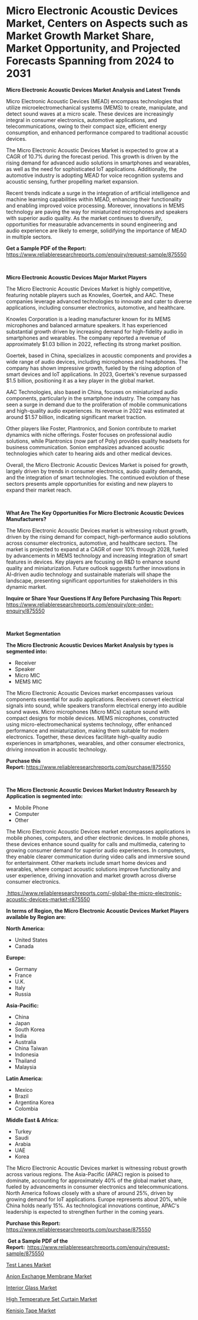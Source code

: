 <p><h1>Micro Electronic Acoustic Devices Market, Centers on Aspects such as Market Growth Market Share, Market Opportunity, and Projected Forecasts Spanning from 2024 to 2031</h1></p><p><strong>Micro Electronic Acoustic Devices Market Analysis and Latest Trends</strong></p>
<p><p>Micro Electronic Acoustic Devices (MEAD) encompass technologies that utilize microelectromechanical systems (MEMS) to create, manipulate, and detect sound waves at a micro scale. These devices are increasingly integral in consumer electronics, automotive applications, and telecommunications, owing to their compact size, efficient energy consumption, and enhanced performance compared to traditional acoustic devices.</p><p>The Micro Electronic Acoustic Devices Market is expected to grow at a CAGR of 10.7% during the forecast period. This growth is driven by the rising demand for advanced audio solutions in smartphones and wearables, as well as the need for sophisticated IoT applications. Additionally, the automotive industry is adopting MEAD for voice recognition systems and acoustic sensing, further propelling market expansion.</p><p>Recent trends indicate a surge in the integration of artificial intelligence and machine learning capabilities within MEAD, enhancing their functionality and enabling improved voice processing. Moreover, innovations in MEMS technology are paving the way for miniaturized microphones and speakers with superior audio quality. As the market continues to diversify, opportunities for measurable advancements in sound engineering and audio experience are likely to emerge, solidifying the importance of MEAD in multiple sectors.</p></p>
<p><strong>Get a Sample PDF of the Report:&nbsp;</strong> <a href="https://www.reliableresearchreports.com/enquiry/request-sample/875550?utm_campaign=83&utm_medium=2&utm_source=Github&utm_content=ia&utm_term=25122024&utm_id=micro-electronic-acoustic-devices">https://www.reliableresearchreports.com/enquiry/request-sample/875550</a></p>
<p>&nbsp;</p>
<p><strong>Micro Electronic Acoustic Devices Major Market Players</strong></p>
<p><p>The Micro Electronic Acoustic Devices Market is highly competitive, featuring notable players such as Knowles, Goertek, and AAC. These companies leverage advanced technologies to innovate and cater to diverse applications, including consumer electronics, automotive, and healthcare.</p><p>Knowles Corporation is a leading manufacturer known for its MEMS microphones and balanced armature speakers. It has experienced substantial growth driven by increasing demand for high-fidelity audio in smartphones and wearables. The company reported a revenue of approximately $1.03 billion in 2022, reflecting its strong market position.</p><p>Goertek, based in China, specializes in acoustic components and provides a wide range of audio devices, including microphones and headphones. The company has shown impressive growth, fueled by the rising adoption of smart devices and IoT applications. In 2023, Goertek's revenue surpassed $1.5 billion, positioning it as a key player in the global market.</p><p>AAC Technologies, also based in China, focuses on miniaturized audio components, particularly in the smartphone industry. The company has seen a surge in demand due to the proliferation of mobile communications and high-quality audio experiences. Its revenue in 2022 was estimated at around $1.57 billion, indicating significant market traction.</p><p>Other players like Foster, Plantronics, and Sonion contribute to market dynamics with niche offerings. Foster focuses on professional audio solutions, while Plantronics (now part of Poly) provides quality headsets for business communication. Sonion emphasizes advanced acoustic technologies which cater to hearing aids and other medical devices. </p><p>Overall, the Micro Electronic Acoustic Devices Market is poised for growth, largely driven by trends in consumer electronics, audio quality demands, and the integration of smart technologies. The continued evolution of these sectors presents ample opportunities for existing and new players to expand their market reach.</p></p>
<p>&nbsp;</p>
<p><strong>What Are The Key Opportunities For Micro Electronic Acoustic Devices Manufacturers?</strong></p>
<p><p>The Micro Electronic Acoustic Devices market is witnessing robust growth, driven by the rising demand for compact, high-performance audio solutions across consumer electronics, automotive, and healthcare sectors. The market is projected to expand at a CAGR of over 10% through 2028, fueled by advancements in MEMS technology and increasing integration of smart features in devices. Key players are focusing on R&D to enhance sound quality and miniaturization. Future outlook suggests further innovations in AI-driven audio technology and sustainable materials will shape the landscape, presenting significant opportunities for stakeholders in this dynamic market.</p></p>
<p><strong>Inquire or Share Your Questions If Any Before Purchasing This Report:</strong> <a href="https://www.reliableresearchreports.com/enquiry/pre-order-enquiry/875550?utm_campaign=83&utm_medium=2&utm_source=Github&utm_content=ia&utm_term=25122024&utm_id=micro-electronic-acoustic-devices">https://www.reliableresearchreports.com/enquiry/pre-order-enquiry/875550</a></p>
<p>&nbsp;</p>
<p><strong>Market Segmentation</strong></p>
<p><strong>The Micro Electronic Acoustic Devices Market Analysis by types is segmented into:</strong></p>
<p><ul><li>Receiver</li><li>Speaker</li><li>Micro MIC</li><li>MEMS MIC</li></ul></p>
<p><p>The Micro Electronic Acoustic Devices market encompasses various components essential for audio applications. Receivers convert electrical signals into sound, while speakers transform electrical energy into audible sound waves. Micro microphones (Micro MICs) capture sound with compact designs for mobile devices. MEMS microphones, constructed using micro-electromechanical systems technology, offer enhanced performance and miniaturization, making them suitable for modern electronics. Together, these devices facilitate high-quality audio experiences in smartphones, wearables, and other consumer electronics, driving innovation in acoustic technology.</p></p>
<p><strong>Purchase this Report:&nbsp;</strong><a href="https://www.reliableresearchreports.com/purchase/875550?utm_campaign=83&utm_medium=2&utm_source=Github&utm_content=ia&utm_term=25122024&utm_id=micro-electronic-acoustic-devices">https://www.reliableresearchreports.com/purchase/875550</a></p>
<p>&nbsp;</p>
<p><strong>The Micro Electronic Acoustic Devices Market Industry Research by Application is segmented into:</strong></p>
<p><ul><li>Mobile Phone</li><li>Computer</li><li>Other</li></ul></p>
<p><p>The Micro Electronic Acoustic Devices market encompasses applications in mobile phones, computers, and other electronic devices. In mobile phones, these devices enhance sound quality for calls and multimedia, catering to growing consumer demand for superior audio experiences. In computers, they enable clearer communication during video calls and immersive sound for entertainment. Other markets include smart home devices and wearables, where compact acoustic solutions improve functionality and user experience, driving innovation and market growth across diverse consumer electronics.</p></p>
<p><a href="https://www.reliableresearchreports.com/-global-the-micro-electronic-acoustic-devices-market-r875550?utm_campaign=83&utm_medium=2&utm_source=Github&utm_content=ia&utm_term=25122024&utm_id=micro-electronic-acoustic-devices">&nbsp;https://www.reliableresearchreports.com/-global-the-micro-electronic-acoustic-devices-market-r875550</a></p>
<p><strong>In terms of Region, the Micro Electronic Acoustic Devices Market Players available by Region are:</strong></p>
<p>
    <p> <strong> North America: </strong>
        <ul>
            <li>United States</li>
            <li>Canada</li>
        </ul>
        </p> 
    <p> <strong> Europe: </strong>
        <ul>
            <li>Germany</li>
            <li>France</li>
            <li>U.K.</li>
            <li>Italy</li>
            <li>Russia</li>
        </ul>
        </p> 
    <p> <strong> Asia-Pacific: </strong>
        <ul>
            <li>China</li>
            <li>Japan</li>
            <li>South Korea</li>
            <li>India</li>
            <li>Australia</li>
            <li>China Taiwan</li>
            <li>Indonesia</li>
            <li>Thailand</li>
            <li>Malaysia</li>
        </ul>
        </p> 
    <p> <strong> Latin America: </strong>
        <ul>
            <li>Mexico</li>
            <li>Brazil</li>
            <li>Argentina Korea</li>
            <li>Colombia</li>
        </ul>
        </p> 
    <p> <strong> Middle East & Africa: </strong>
        <ul>
            <li>Turkey</li>
            <li>Saudi</li>
            <li>Arabia</li>
            <li>UAE</li>
            <li>Korea</li>
        </ul>
    </p>
    </p>
<p><p>The Micro Electronic Acoustic Devices market is witnessing robust growth across various regions. The Asia-Pacific (APAC) region is poised to dominate, accounting for approximately 40% of the global market share, fueled by advancements in consumer electronics and telecommunications. North America follows closely with a share of around 25%, driven by growing demand for IoT applications. Europe represents about 20%, while China holds nearly 15%. As technological innovations continue, APAC's leadership is expected to strengthen further in the coming years.</p></p>
<p><strong>Purchase this Report: </strong><a href="https://www.reliableresearchreports.com/purchase/875550?utm_campaign=83&utm_medium=2&utm_source=Github&utm_content=ia&utm_term=25122024&utm_id=micro-electronic-acoustic-devices">https://www.reliableresearchreports.com/purchase/875550</a></p>
<p>&nbsp;<strong>Get a Sample PDF of the Report:&nbsp;&nbsp;</strong><a href="https://www.reliableresearchreports.com/enquiry/request-sample/875550?utm_campaign=83&utm_medium=2&utm_source=Github&utm_content=ia&utm_term=25122024&utm_id=micro-electronic-acoustic-devices">https://www.reliableresearchreports.com/enquiry/request-sample/875550</a></p>
<p><strong></strong></p>
<p><p><a href="https://www.linkedin.com/pulse/whats-driving-test-lanes-market-boom-key-growth-drivers-nkbvf?utm_campaign=83&utm_medium=2&utm_source=Github&utm_content=ia&utm_term=25122024&utm_id=micro-electronic-acoustic-devices">Test Lanes Market</a></p><p><a href="https://www.linkedin.com/pulse/a-mkt-nova-vc8zf?utm_campaign=83&utm_medium=2&utm_source=Github&utm_content=ia&utm_term=25122024&utm_id=micro-electronic-acoustic-devices">Anion Exchange Membrane Market</a></p><p><a href="https://www.linkedin.com/pulse/late-mark-research-ceirf?utm_campaign=83&utm_medium=2&utm_source=Github&utm_content=ia&utm_term=25122024&utm_id=micro-electronic-acoustic-devices">Interior Glass Market</a></p><p><a href="https://github.com/tona7vba/Market-Research-Report-List-1/blob/main/high-temperature-set-curtain-market.md?utm_campaign=83&utm_medium=2&utm_source=Github&utm_content=ia&utm_term=25122024&utm_id=micro-electronic-acoustic-devices">High Temperature Set Curtain Market</a></p><p><a href="https://github.com/tambraunrue691969/Market-Research-Report-List-1/blob/main/kenisio-tape-market.md?utm_campaign=83&utm_medium=2&utm_source=Github&utm_content=ia&utm_term=25122024&utm_id=micro-electronic-acoustic-devices">Kenisio Tape Market</a></p></p>